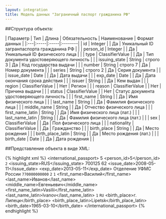 ```yaml
---
layout: integration
title: Модель данных "Заграничный паспорт гражданина РФ"
---
```


##Структура объекта:

| Параметр | Тип | Длина | Обязательность | Наименование | Формат данных |
|:---|:-----|:-----|:--------|
| id | Integer | | Да | Уникальный ID загранпаспорта гражданина РФ | |
| person_id | Integer | | Да | Уникальный ID физического лица | |
| type | ClassifierValue | | Да | Тип документа удостоверяющего личность | |
| issuing_state | String | строго 3 | Да | Код государства выдачи | |
| number | String | строго 7 | Да | Номер документа | |
| series | String | строго 2 | Да | Серия документа | |
| issue_date | Date | | Да | Дата выдачи | |
| exp_date | Date | | Да | Дата окончания срока действия | |
| issuer | String | | Да | Кем выдан | |
| region | ClassifierValue | | Нет | Регион | |
| reason | ClassifierValue | | Нет | Причина выдачи | |
| status | ClassifierValue | | Нет | Статус документа удостоверяющего личность | |
| first_name | String | | Да | Имя физического лица | |
| last_name | String | | Да | Фамилия физического лица | |
| middle_name | String | | Да | Отчество физического лица | |
| first_name_latin | String | | Да | Имя физического лица (лат.) | |
| last_name_latin | String | | Да | Фамилия физического лица (лат.) | |
| sex | ClassifierValue | | Да | Пол физического лица | |
| nationality | ClassifierValue | | Да | Гражданство | |
| birth_place | String | | Да | Место рождения | |
| birth_place_latin | String | | Да | Место рождения (лат.) | |
| birth_date | Date | | Да | Дата рождения | |

##Представление объекта в виде XML:

{% highlight xml %}
<international_passport>
    <id>5</id>
    <person_id>5</person_id>
    <type>
        <code>2</code>
        <title></title>
    </type>
    <issuing_state>RUS</issuing_state>
    <number>700125</number>
    <series>62</serie>
    <issue_date>2008-05-11</issue_date>
    <exp_date>2013-05-11</exp_date>
    <issuer>Отделение УФМС России</issuer>
    <region>
        <code>770000000000</code>
        <title></title>
    </region>
    <reason>
        <code>2</code>
        <title></title>
    </reason>
    <status>
        <code>1</code>
        <title></title>
    </status>
    <first_name>Василий</first_name>
    <last_name>Иванов</last_name>
    <middle_name>Евгеньевич</middle_name>
    <first_name_latin>Vasilii</first_name_latin>
    <last_name_latin>Ivanov</last_name_latin>
    <sex>
        <code>1</code>
        <title>М/М</title>
    </sex>
    <nationality>
        <code>RU</code>
        <title>Российская Федерация/Russian Federation</title>
    </nationality>
    <birth_place>г. Липецк</birth_place>
    <birth_place_latin>Lipetsk</birth_place_latin>
    <birth_date>1965-03-10</birth_date>
</international_passport>
{% endhighlight %}
